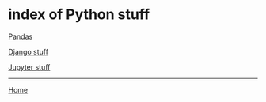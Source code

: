 # index of Python stuff

[Pandas](https://ch3ck3rs.github.io/knowledge_base/python/pandas.html)

[Django stuff](https://ch3ck3rs.github.io/knowledge_base/python/django)

[Jupyter stuff](https://ch3ck3rs.github.io/knowledge_base/python/jupyter)

---
[Home](https://ch3ck3rs.github.io/knowledge_base)
